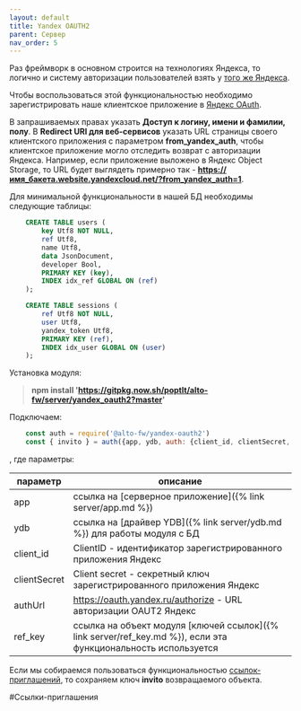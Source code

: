 ```yaml
---
layout: default
title: Yandex OAUTH2
parent: Сервер
nav_order: 5
---
```


Раз фреймворк в основном строится на технологиях Яндекса, 
то логично и систему авторизации пользователей взять у [того же Яндекса](https://yandex.ru/dev/id/doc/ru/concepts/ya-oauth-intro).

Чтобы воспользоваться этой функциональностью необходимо зарегистрировать наше клиентское приложение в [Яндекс OAuth](https://oauth.yandex.ru/).

В запрашиваемых правах указать **Доступ к логину, имени и фамилии, полу**.
В **Redirect URI для веб-сервисов** указать URL страницы своего клиентского приложения 
с параметром **from_yandex_auth**, чтобы клиентское приложение могло отследить возврат с авторизации Яндекса. 
Например, если приложение выложено в Яндекс Object Storage, 
то URL будет выглядеть примерно так - **https://имя_бакета.website.yandexcloud.net/?from_yandex_auth=1**.

Для минимальной функциональности в нашей БД необходимы следующие таблицы:

```sql
    CREATE TABLE users (
        key Utf8 NOT NULL,
        ref Utf8,
        name Utf8,
        data JsonDocument,
        developer Bool,
        PRIMARY KEY (key),
        INDEX idx_ref GLOBAL ON (ref)
    );
```

```sql
    CREATE TABLE sessions (
        ref Utf8 NOT NULL,
        user Utf8,
        yandex_token Utf8,
        PRIMARY KEY (ref),
        INDEX idx_user GLOBAL ON (user)
    );
```

Установка модуля:

> **npm install 'https://gitpkg.now.sh/poptlt/alto-fw/server/yandex_oauth2?master'**

Подключаем:

```javascript
    const auth = require('@alto-fw/yandex-oauth2')
    const { invito } = auth({app, ydb, auth: {client_id, clientSecret, authUrl}, ref_key})
```

, где параметры:

| параметр | описание |
|----------|----------|
| app | ссылка на [серверное приложение]({% link server/app.md %}) |
| ydb | ссылка на [драйвер YDB]({% link server/ydb.md %}) для работы модуля с БД |
| client_id | ClientID - идентификатор зарегистрированного приложения Яндекс |
| clientSecret | Client secret - секретный ключ зарегистрированного приложения Яндекс |
| authUrl | https://oauth.yandex.ru/authorize - URL авторизации OAUT2 Яндекс |
| ref_key | ссылка на объект модуля [ключей ссылок]({% link server/ref_key.md %}), если эта функциональность используется |

Если мы собираемся пользоваться функциональностью [ссылок-приглашений](#Ссылки-приглашения), то сохраняем ключ **invito** возвращаемого объекта.


#Ссылки-приглашения